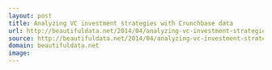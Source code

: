 ```yaml
---
layout: post
title: Analyzing VC investment strategies with Crunchbase data
url: http://beautifuldata.net/2014/04/analyzing-vc-investment-strategies-with-crunchbase-data/
source: http://beautifuldata.net/2014/04/analyzing-vc-investment-strategies-with-crunchbase-data/
domain: beautifuldata.net
image: 
---
```


